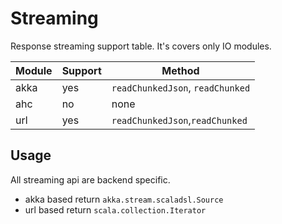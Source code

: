 # Streaming

Response streaming support table. It's covers only IO modules.

Module | Support | Method
------------ | ------------- | ----------
akka | yes | `readChunkedJson`, `readChunked`
ahc | no | none
url | yes | `readChunkedJson`,`readChunked`

## Usage
All streaming api are backend specific.

- akka based return `akka.stream.scaladsl.Source`
- url based return `scala.collection.Iterator`